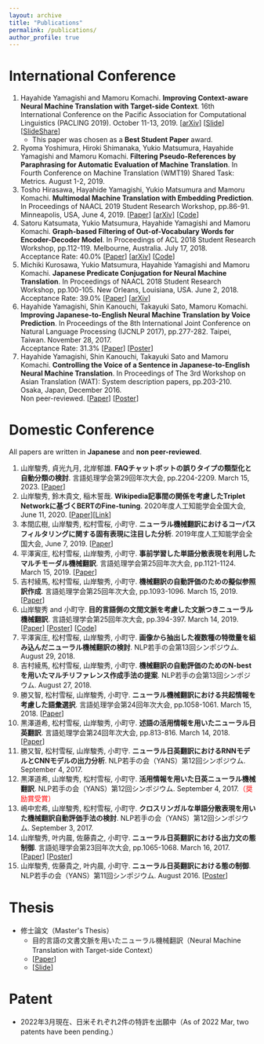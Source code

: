 ```yaml
---
layout: archive
title: "Publications"
permalink: /publications/
author_profile: true
---
```


International Conference
======
1. Hayahide Yamagishi and Mamoru Komachi. **Improving Context-aware Neural Machine Translation with Target-side Context**. 16th International Conference on the Pacific Association for Computational Linguistics (PACLING 2019). October 11-13, 2019. [[arXiv](https://arxiv.org/abs/1909.00531)] [[Slide](https://hargon24.github.io/document/pacling2019_slide.pdf)] [[SlideShare](https://www.slideshare.net/HayahideYamagishi/pacling2019-improving-contextaware-neural-machine-translation-with-targetside-context-181157007)]
   - This paper was chosen as a **Best Student Paper** award.
2. Ryoma Yoshimura, Hiroki Shimanaka, Yukio Matsumura, Hayahide Yamagishi and Mamoru Komachi. **Filtering Pseudo-References by Paraphrasing for Automatic Evaluation of Machine Translation**. In Fourth Conference on Machine Translation (WMT19) Shared Task: Metrics. August 1-2, 2019.
3. Tosho Hirasawa, Hayahide Yamagishi, Yukio Matsumura and Mamoru Komachi. **Multimodal Machine Translation with Embedding Prediction**. In Proceedings of NAACL 2019 Student Research Workshop, pp.86-91. Minneapolis, USA, June 4, 2019. [[Paper](https://aclweb.org/anthology/papers/N/N19/N19-3012/)] [[arXiv](https://arxiv.org/abs/1904.00639)] [[Code](https://github.com/toshohirasawa/nmtpytorch-emb-pred)]  
4. Satoru Katsumata, Yukio Matsumura, Hayahide Yamagishi and Mamoru Komachi. **Graph-based Filtering of Out-of-Vocabulary Words for Encoder-Decoder Model**. In Proceedings of ACL 2018 Student Research Workshop, pp.112-119. Melbourne, Australia. July 17, 2018.  
   Acceptance Rate: 40.0% [[Paper](https://aclanthology.coli.uni-saarland.de/papers/N18-4014/n18-4014)] [[arXiv](https://arxiv.org/abs/1805.11189)] [[Code](https://github.com/Katsumata420/HITS_Ranking)] 
5. Michiki Kurosawa, Yukio Matsumura, Hayahide Yamagishi and Mamoru Komachi. **Japanese Predicate Conjugation for Neural Machine Translation**. In Proceedings of NAACL 2018 Student Research Workshop, pp.100-105. New Orleans, Louisiana, USA. June 2, 2018.  
   Acceptance Rate: 39.0% [[Paper](https://aclanthology.coli.uni-saarland.de/papers/N18-4014/n18-4014)] [[arXiv](https://arxiv.org/abs/1805.10047)]
6. Hayahide Yamagishi, Shin Kanouchi, Takayuki Sato, Mamoru Komachi. **Improving Japanese-to-English Neural Machine Translation by Voice Prediction**. In Proceedings of the 8th International Joint Conference on Natural Language Processing (IJCNLP 2017), pp.277-282. Taipei, Taiwan. November 28, 2017.  
   Acceptance Rate: 31.3% [[Paper](https://aclanthology.coli.uni-saarland.de/papers/I17-2047/i17-2047)] [[Poster](https://hargon24.github.io/document/ijcnlp2017_poster.pdf)]
7. Hayahide Yamagishi, Shin Kanouchi, Takayuki Sato and Mamoru Komachi. **Controlling the Voice of a Sentence in Japanese-to-English Neural Machine Translation**. In Proceedings of The 3rd Workshop on Asian Translation (WAT): System description papers, pp.203-210. Osaka, Japan, December 2016.  
   Non peer-reviewed. [[Paper](https://aclanthology.coli.uni-saarland.de/papers/W16-4620/w16-4620)] [[Poster](https://hargon24.github.io/document/wat2016_poster.pdf)]


Domestic Conference
======
All papers are written in **Japanese** and **non peer-reviewed**.
1. 山岸駿秀, 貞光九月, 北岸郁雄. **FAQチャットボットの誤りタイプの類型化と自動分類の検討**. 言語処理学会第29回年次大会, pp.2204-2209. March 15, 2023. [[Paper](https://www.anlp.jp/proceedings/annual_meeting/2023/pdf_dir/Q8-2.pdf)]
2. 山岸駿秀, 鈴木貴文, 稲木誓哉. **Wikipedia記事間の関係を考慮したTriplet Networkに基づくBERTのFine-tuning**. 2020年度人工知能学会全国大会, June 11, 2020. [[Paper](https://www.jstage.jst.go.jp/article/pjsai/JSAI2020/0/JSAI2020_3Rin476/_article/-char/ja/)][[Link](https://confit.atlas.jp/guide/event/jsai2020/subject/3Rin4-76/advanced)]
3. 本間広樹, 山岸駿秀, 松村雪桜, 小町守. **ニューラル機械翻訳におけるコーパスフィルタリングに関する固有表現に注目した分析**. 2019年度人工知能学会全国大会, June 7, 2019. [[Paper](https://confit.atlas.jp/guide/event/jsai2019/subject/4Rin1-06/advanced)]
4. 平澤寅庄, 松村雪桜, 山岸駿秀, 小町守. **事前学習した単語分散表現を利用したマルチモーダル機械翻訳**. 言語処理学会第25回年次大会, pp.1121-1124. March 15, 2019. [[Paper](http://www.anlp.jp/proceedings/annual_meeting/2019/pdf_dir/P5-22.pdf)]
5. 吉村綾馬, 松村雪桜, 山岸駿秀, 小町守. **機械翻訳の自動評価のための擬似参照訳作成**. 言語処理学会第25回年次大会, pp.1093-1096. March 15, 2019. [[Paper](http://www.anlp.jp/proceedings/annual_meeting/2019/pdf_dir/P5-15.pdf)]
6. 山岸駿秀 and 小町守. **目的言語側の文間文脈を考慮した文脈つきニューラル機械翻訳**. 言語処理学会第25回年次大会, pp.394-397. March 14, 2019. [[Paper](http://www.anlp.jp/proceedings/annual_meeting/2019/pdf_dir/P1-23.pdf)] [[Poster](https://hargon24.github.io/document/nlp2019_poster.pdf)] [[Code](https://github.com/hargon24/Context_aware_NMT)]
7. 平澤寅庄, 松村雪桜, 山岸駿秀, 小町守. **画像から抽出した複数種の特徴量を組み込んだニューラル機械翻訳の検討**. NLP若手の会第13回シンポジウム. August 29, 2018.
8. 吉村綾馬, 松村雪桜, 山岸駿秀, 小町守. **機械翻訳の自動評価のためのN-bestを用いたマルチリファレンス作成手法の提案**. NLP若手の会第13回シンポジウム. August 27, 2018.
9. 勝又智, 松村雪桜, 山岸駿秀, 小町守. **ニューラル機械翻訳における共起情報を考慮した語彙選択**. 言語処理学会第24回年次大会, pp.1058-1061. March 15, 2018. [[Paper](http://www.anlp.jp/proceedings/annual_meeting/2018/pdf_dir/P10-18.pdf)]
10. 黒澤道希, 松村雪桜, 山岸駿秀, 小町守. **述語の活用情報を用いたニューラル日英翻訳**. 言語処理学会第24回年次大会, pp.813-816. March 14, 2018. [[Paper](http://www.anlp.jp/proceedings/annual_meeting/2018/pdf_dir/P7-15.pdf)]
11. 勝又智, 松村雪桜, 山岸駿秀, 小町守. **ニューラル日英翻訳におけるRNNモデルとCNNモデルの出力分析**. NLP若手の会（YANS）第12回シンポジウム. September 4, 2017.
12. 黒澤道希, 山岸駿秀, 松村雪桜, 小町守. **活用情報を用いた日英ニューラル機械翻訳**. NLP若手の会（YANS）第12回シンポジウム. September 4, 2017.<font color="Red">（奨励賞受賞）</font>
13. 嶋中宏希, 山岸駿秀, 松村雪桜, 小町守. **クロスリンガルな単語分散表現を用いた機械翻訳自動評価手法の検討**. NLP若手の会（YANS）第12回シンポジウム. September 3, 2017. 
14. 山岸駿秀, 叶内晨, 佐藤貴之, 小町守. **ニューラル日英翻訳における出力文の態制御**. 言語処理学会第23回年次大会, pp.1065-1068. March 16, 2017. [[Paper](http://www.anlp.jp/proceedings/annual_meeting/2017/pdf_dir/P20-1.pdf)] [[Poster](https://hargon24.github.io/document/nlp2017_poster.pdf)] 
15. 山岸駿秀, 佐藤貴之, 叶内晨, 小町守. **ニューラル日英翻訳における態の制御**. NLP若手の会（YANS）第11回シンポジウム. August 2016. [[Poster](https://hargon24.github.io/document/yans2016_poster.pdf)]

Thesis
======
- 修士論文（Master's Thesis）
  - 目的言語の文書文脈を用いたニューラル機械翻訳（Neural Machine Translation with Target-side Context）
  - [[Paper](https://hargon24.github.io/document/mthesis.pdf)]
  - [[Slide](https://www.slideshare.net/HayahideYamagishi/ss-181147693)]
 
Patent
======
- 2022年3月現在、日米それぞれ2件の特許を出願中（As of 2022 Mar, two patents have been pending.）
